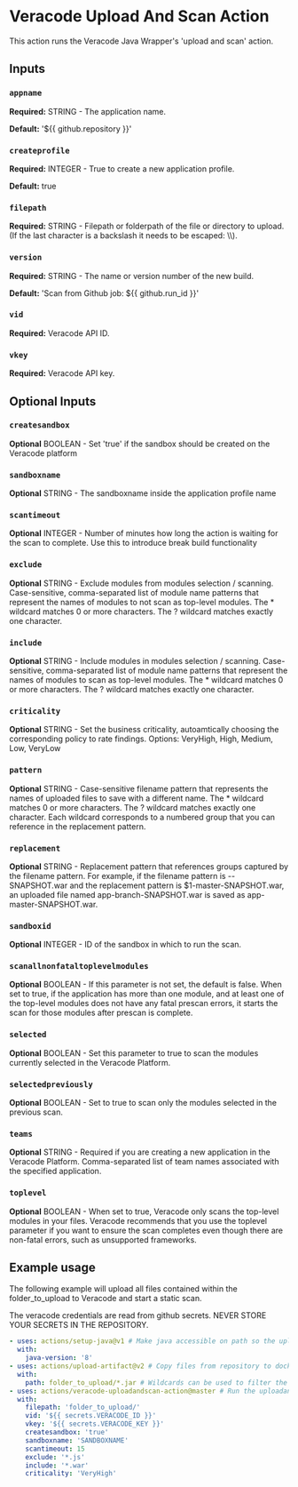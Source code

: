 # Veracode Upload And Scan Action

This action runs the Veracode Java Wrapper's 'upload and scan' action.

## Inputs

### `appname` 
**Required:** STRING - The application name.

**Default:** '${{ github.repository }}'

### `createprofile`
**Required:**  INTEGER - True to create a new application profile.

**Default:** true

### `filepath`
**Required:** STRING - Filepath or folderpath of the file or directory to upload. (If the last character is a backslash it needs to be escaped: \\\\).

### `version`
**Required:** STRING - The name or version number of the new build.

**Default:** 'Scan from Github job: ${{ github.run_id }}'

### `vid`
**Required:** Veracode API ID.

### `vkey`
**Required:** Veracode API key.

## Optional Inputs

### `createsandbox`
**Optional** BOOLEAN - Set 'true' if the sandbox should be created on the Veracode platform

### `sandboxname`
**Optional** STRING - The sandboxname inside the application profile name

### `scantimeout`
**Optional** INTEGER - Number of minutes how long the action is waiting for the scan to complete. Use this to introduce break build functionality

### `exclude`
**Optional** STRING - Exclude modules from modules selection / scanning. Case-sensitive, comma-separated list of module name patterns that represent the names of modules to not scan as top-level modules. The * wildcard matches 0 or more characters. The ? wildcard matches exactly one character.

### `include`
**Optional** STRING - Include modules in modules selection / scanning. Case-sensitive, comma-separated list of module name patterns that represent the names of modules to scan as top-level modules. The * wildcard matches 0 or more characters. The ? wildcard matches exactly one character.

### `criticality`
**Optional** STRING - Set the business criticality, autoamtically choosing the corresponding policy to rate findings. Options: VeryHigh, High, Medium, Low, VeryLow

### `pattern`
**Optional** STRING - Case-sensitive filename pattern that represents the names of uploaded files to save with a different name. The * wildcard matches 0 or more characters. The ? wildcard matches exactly one character. Each wildcard corresponds to a numbered group that you can reference in the replacement pattern.

### `replacement`
**Optional** STRING - Replacement pattern that references groups captured by the filename pattern. For example, if the filename pattern is --SNAPSHOT.war and the replacement pattern is $1-master-SNAPSHOT.war, an uploaded file named app-branch-SNAPSHOT.war is saved as app-master-SNAPSHOT.war.

### `sandboxid`
**Optional** INTEGER - ID of the sandbox in which to run the scan.

### `scanallnonfataltoplevelmodules`
**Optional** BOOLEAN - If this parameter is not set, the default is false. When set to true, if the application has more than one module, and at least one of the top-level modules does not have any fatal prescan errors, it starts the scan for those modules after prescan is complete.

### `selected`
**Optional** BOOLEAN - Set this parameter to true to scan the modules currently selected in the Veracode Platform.

### `selectedpreviously`
**Optional** BOOLEAN - Set to true to scan only the modules selected in the previous scan.

### `teams`
**Optional** STRING - Required if you are creating a new application in the Veracode Platform. Comma-separated list of team names associated with the specified application.

### `toplevel`
**Optional** BOOLEAN - When set to true, Veracode only scans the top-level modules in your files.
Veracode recommends that you use the toplevel parameter if you want to ensure the scan completes even though there are non-fatal errors, such as unsupported frameworks.

## Example usage

The following example will upload all files contained within the folder_to_upload to Veracode and start a static scan.

The veracode credentials are read from github secrets. NEVER STORE YOUR SECRETS IN THE REPOSITORY.

```yaml
- uses: actions/setup-java@v1 # Make java accessible on path so the uploadandscan action can run.
  with: 
    java-version: '8'
- uses: actions/upload-artifact@v2 # Copy files from repository to docker container so the next uploadandscan action can access them.
  with:
    path: folder_to_upload/*.jar # Wildcards can be used to filter the files copied into the container. See: https://github.com/actions/upload-artifact
- uses: actions/veracode-uploadandscan-action@master # Run the uploadandscan action. Inputs are described above.
  with:
    filepath: 'folder_to_upload/'
    vid: '${{ secrets.VERACODE_ID }}'
    vkey: '${{ secrets.VERACODE_KEY }}'
    createsandbox: 'true'
    sandboxname: 'SANDBOXNAME'
    scantimeout: 15
    exclude: '*.js'
    include: '*.war'
    criticality: 'VeryHigh'
```
